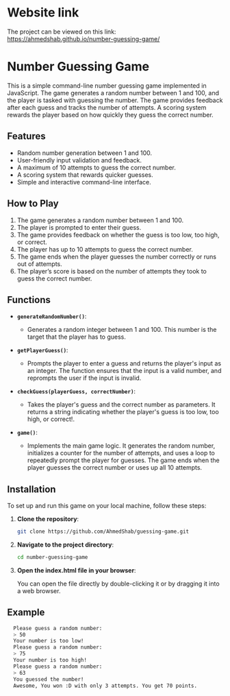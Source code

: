 # Website link

The project can be viewed on this link: https://ahmedshab.github.io/number-guessing-game/

# Number Guessing Game

This is a simple command-line number guessing game implemented in JavaScript. The game generates a random number between 1 and 100, and the player is tasked with guessing the number. The game provides feedback after each guess and tracks the number of attempts. A scoring system rewards the player based on how quickly they guess the correct number.

## Features

- Random number generation between 1 and 100.
- User-friendly input validation and feedback.
- A maximum of 10 attempts to guess the correct number.
- A scoring system that rewards quicker guesses.
- Simple and interactive command-line interface.

## How to Play

1. The game generates a random number between 1 and 100.
2. The player is prompted to enter their guess.
3. The game provides feedback on whether the guess is too low, too high, or correct.
4. The player has up to 10 attempts to guess the correct number.
5. The game ends when the player guesses the number correctly or runs out of attempts.
6. The player’s score is based on the number of attempts they took to guess the correct number.

## Functions

- **`generateRandomNumber()`**: 
  - Generates a random integer between 1 and 100. This number is the target that the player has to guess.

- **`getPlayerGuess()`**:
  - Prompts the player to enter a guess and returns the player's input as an integer. The function ensures that the input is a valid number, and reprompts the user if the input is invalid.

- **`checkGuess(playerGuess, correctNumber)`**:
  - Takes the player's guess and the correct number as parameters. It returns a string indicating whether the player's guess is too low, too high, or correct!.

- **`game()`**:
  - Implements the main game logic. It generates the random number, initializes a counter for the number of attempts, and uses a loop to repeatedly prompt the player for guesses. The game ends when the player guesses the correct number or uses up all 10 attempts.

## Installation

To set up and run this game on your local machine, follow these steps:

1. **Clone the repository**:

   ```bash
   git clone https://github.com/AhmedShab/guessing-game.git

2. **Navigate to the project directory**:

   ```bash
   cd number-guessing-game

3. **Open the index.html file in your browser**:

    You can open the file directly by double-clicking it or by dragging it into a web browser.

## Example
  ```bash
    Please guess a random number:
    > 50
    Your number is too low!
    Please guess a random number:
    > 75
    Your number is too high!
    Please guess a random number:
    > 63
    You guessed the number!
    Awesome, You won :D with only 3 attempts. You get 70 points.
